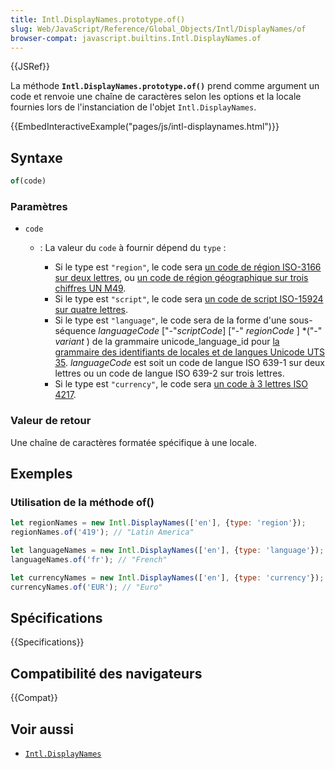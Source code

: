 ```yaml
---
title: Intl.DisplayNames.prototype.of()
slug: Web/JavaScript/Reference/Global_Objects/Intl/DisplayNames/of
browser-compat: javascript.builtins.Intl.DisplayNames.of
---
```

{{JSRef}}

La méthode **`Intl.DisplayNames.prototype.of()`** prend comme argument un code et renvoie une chaîne de caractères selon les options et la locale fournies lors de l'instanciation de l'objet `Intl.DisplayNames`.

{{EmbedInteractiveExample("pages/js/intl-displaynames.html")}}

## Syntaxe

```js
of(code)
```

### Paramètres

- `code`

  - : La valeur du `code` à fournir dépend du `type`&nbsp;:

    - Si le type est `"region"`, le code sera [un code de région ISO-3166 sur deux lettres](https://www.iso.org/iso-3166-country-codes.html), ou [un code de région géographique sur trois chiffres UN M49](https://unstats.un.org/unsd/methodology/m49/).
    - Si le type est `"script"`, le code sera [un code de script ISO-15924 sur quatre lettres](https://unicode.org/iso15924/iso15924-codes.html).
    - Si le type est `"language"`, le code sera de la forme d'une sous-séquence _languageCode_ \["-"_scriptCode_] \["-" _regionCode_ ] \*("-" _variant_ ) de la grammaire unicode_language_id pour [la grammaire des identifiants de locales et de langues Unicode UTS 35](https://unicode.org/reports/tr35/#Unicode_language_identifier). _languageCode_ est soit un code de langue ISO 639-1 sur deux lettres ou un code de langue ISO 639-2 sur trois lettres.
    - Si le type est `"currency"`, le code sera [un code à 3 lettres ISO 4217](https://www.iso.org/iso-4217-currency-codes.html).

### Valeur de retour

Une chaîne de caractères formatée spécifique à une locale.

## Exemples

### Utilisation de la méthode of()

```js
let regionNames = new Intl.DisplayNames(['en'], {type: 'region'});
regionNames.of('419'); // "Latin America"

let languageNames = new Intl.DisplayNames(['en'], {type: 'language'});
languageNames.of('fr'); // "French"

let currencyNames = new Intl.DisplayNames(['en'], {type: 'currency'});
currencyNames.of('EUR'); // "Euro"
```

## Spécifications

{{Specifications}}

## Compatibilité des navigateurs

{{Compat}}

## Voir aussi

- [`Intl.DisplayNames`](/fr/docs/Web/JavaScript/Reference/Global_Objects/Intl/DisplayNames)
